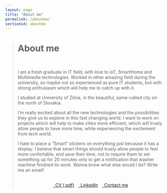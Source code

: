 ```yaml
---
layout: page
title: "About me"
permalink: /aboutme/
sectionid: aboutme
---
```


<blockquote>
  <h1>About me</h1><br>

  <p>I am a fresh graduate in IT field, with love to IoT, SmartHome and Multimedia technologies. Worked in other amazing field during the university, so maybe not so experienced as pure IT students, but with strong enthusiasm which will help me to catch up with it.</p>

  <p>I studied at University of Zilina, in the beautiful, same-called city on the north of Slovakia.</p>
  
  <p>I’m really excited about all the new technologies and the possibilities they give us to explore in this fast changing world. I want to work on projects which will help to make cities more efficient, which will truely allow people to have more time, while experiencing the excitement from tech world.</p>

  <p>I hate to place a “Smart” stickers on everything just because it has a display. I believe that smart things should truely allow people to feel more confortable, and save their time, not to require them to set something up for 20 minutes only to get a notification that washer machine finished its work. Wanna know what else would I do? Write me an email!</p>

  <br>
  <div style="display:flex; flex-flow:row wrap; justify-content:center; gap: 12px">
      <a target="_blank" href="{{ "/assets/files/cv.pdf" | relative_url }}" class="btn btn-default" role="button">
        <i class="fa fa-paperclip fa-lg"></i>&nbsp; CV (.pdf)
      </a>
      <a target="_blank" href="https://www.linkedin.com/in/mtimko95/" class="btn btn-default" role="button">
        <i class="fa fa-linkedin fa-lg"></i>&nbsp; LinkedIn 
      </a>
      <a target="_blank" href="mailto: martin.timko195@gmail.com" class="btn btn-default" role="button">
        <i class="fa fa-envelope fa-lg"></i>&nbsp; Contact me 
      </a>
  </div>
</blockquote>